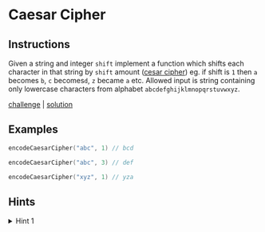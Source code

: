 # Caesar Cipher

## Instructions

Given a string and integer `shift` implement a function which shifts each character in that string by `shift` amount ([cesar cipher](https://cryptii.com/pipes/caesar-cipher)) eg. if shift is `1` then `a` becomes `b`, `c` becomes`d`, `z`
became `a` etc. Allowed input is string containing only lowercase characters from alphabet `abcdefghijklmnopqrstuvwxyz`.

[challenge](challenge.kt) | [solution](solution.kt)

## Examples

```kotlin
encodeCaesarCipher("abc", 1) // bcd

encodeCaesarCipher("abc", 3) // def

encodeCaesarCipher("xyz", 1) // yza
```

## Hints

<details>
<summary>Hint 1</summary>
Use <a href="http://sticksandstones.kstrom.com/appen.html">ASCI character table</a>
</details>
